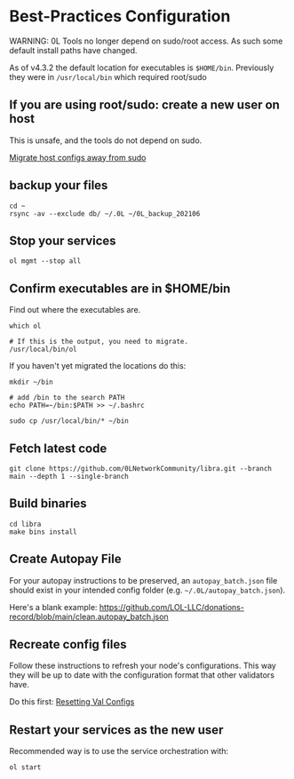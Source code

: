 # Best-Practices Configuration

WARNING: 0L Tools no longer depend on sudo/root access. As such some default install paths have changed.

As of v4.3.2 the default location for executables is `$HOME/bin`. Previously they were in `/usr/local/bin` which required root/sudo

## If you are using root/sudo: create a new user on host

This is unsafe, and the tools do not depend on sudo.

[Migrate host configs away from sudo](ops_migrate_from_sudo.md)

## backup your files

```
cd ~
rsync -av --exclude db/ ~/.0L ~/0L_backup_202106
```

## Stop your services
```
ol mgmt --stop all
```
## Confirm executables are in $HOME/bin

Find out where the executables are.

```
which ol

# If this is the output, you need to migrate.
/usr/local/bin/ol
```

If you haven't yet migrated the locations do this:

```
mkdir ~/bin

# add /bin to the search PATH
echo PATH=~/bin:$PATH >> ~/.bashrc

sudo cp /usr/local/bin/* ~/bin
```

## Fetch latest code

```
git clone https://github.com/0LNetworkCommunity/libra.git --branch main --depth 1 --single-branch
```

##  Build binaries
```
cd libra
make bins install
```

## Create Autopay File

For your autopay instructions to be preserved, an `autopay_batch.json` file should exist in your intended config folder (e.g. `~/.0L/autopay_batch.json`).

Here's a blank example: https://github.com/LOL-LLC/donations-record/blob/main/clean.autopay_batch.json

## Recreate config files

Follow these instructions to refresh your node's configurations. This way they will be up to date with the configuration format that other validators have.

Do this first: [Resetting Val Configs](resetting_val_configs.md)


## Restart your services as the new user

Recommended way is to use the service orchestration with:

```
ol start
```
